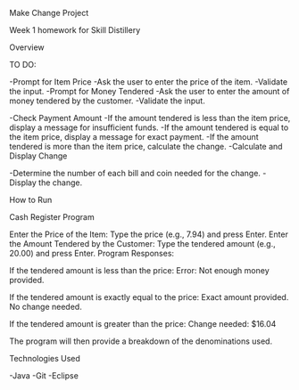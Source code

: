 Make Change Project

Week 1 homework for Skill Distillery

Overview

TO DO:

-Prompt for Item Price -Ask the user to enter the price of the item. -Validate the input. -Prompt for Money Tendered -Ask the user to enter the amount of money tendered by the customer. -Validate the input.

-Check Payment Amount -If the amount tendered is less than the item price, display a message for insufficient funds. -If the amount tendered is equal to the item price, display a message for exact payment. -If the amount tendered is more than the item price, calculate the change. -Calculate and Display Change

-Determine the number of each bill and coin needed for the change. -Display the change.

How to Run

Cash Register Program

Enter the Price of the Item: Type the price (e.g., 7.94) and press Enter.
Enter the Amount Tendered by the Customer: Type the tendered amount (e.g., 20.00) and press Enter.
Program Responses:

If the tendered amount is less than the price: Error: Not enough money provided.

If the tendered amount is exactly equal to the price: Exact amount provided. No change needed.

If the tendered amount is greater than the price: Change needed: $16.04

The program will then provide a breakdown of the denominations used.

Technologies Used

-Java
-Git
-Eclipse

